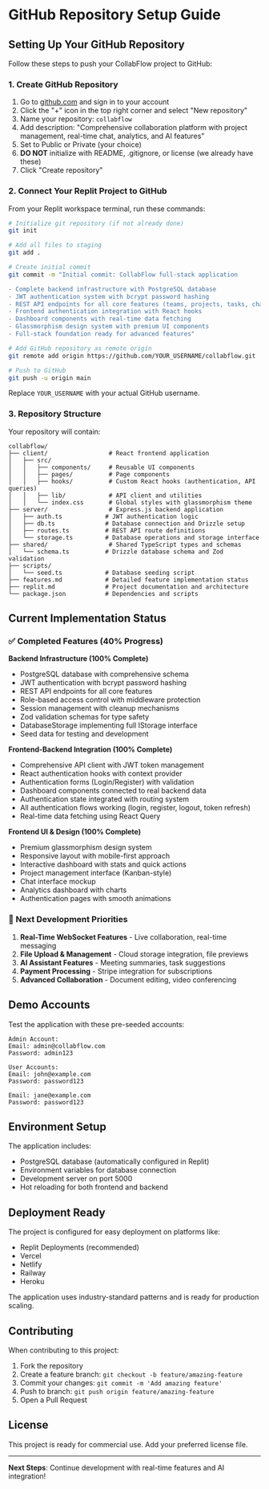 # GitHub Repository Setup Guide

## Setting Up Your GitHub Repository

Follow these steps to push your CollabFlow project to GitHub:

### 1. Create GitHub Repository
1. Go to [github.com](https://github.com) and sign in to your account
2. Click the "+" icon in the top right corner and select "New repository"
3. Name your repository: `collabflow`
4. Add description: "Comprehensive collaboration platform with project management, real-time chat, analytics, and AI features"
5. Set to Public or Private (your choice)
6. **DO NOT** initialize with README, .gitignore, or license (we already have these)
7. Click "Create repository"

### 2. Connect Your Replit Project to GitHub
From your Replit workspace terminal, run these commands:

```bash
# Initialize git repository (if not already done)
git init

# Add all files to staging
git add .

# Create initial commit
git commit -m "Initial commit: CollabFlow full-stack application

- Complete backend infrastructure with PostgreSQL database
- JWT authentication system with bcrypt password hashing  
- REST API endpoints for all core features (teams, projects, tasks, channels, messages, documents)
- Frontend authentication integration with React hooks
- Dashboard components with real-time data fetching
- Glassmorphism design system with premium UI components
- Full-stack foundation ready for advanced features"

# Add GitHub repository as remote origin
git remote add origin https://github.com/YOUR_USERNAME/collabflow.git

# Push to GitHub
git push -u origin main
```

Replace `YOUR_USERNAME` with your actual GitHub username.

### 3. Repository Structure

Your repository will contain:

```
collabflow/
├── client/                 # React frontend application
│   ├── src/
│   │   ├── components/     # Reusable UI components
│   │   ├── pages/          # Page components
│   │   ├── hooks/          # Custom React hooks (authentication, API queries)
│   │   ├── lib/            # API client and utilities
│   │   └── index.css       # Global styles with glassmorphism theme
├── server/                 # Express.js backend application
│   ├── auth.ts            # JWT authentication logic
│   ├── db.ts              # Database connection and Drizzle setup
│   ├── routes.ts          # REST API route definitions
│   └── storage.ts         # Database operations and storage interface
├── shared/                 # Shared TypeScript types and schemas
│   └── schema.ts          # Drizzle database schema and Zod validation
├── scripts/
│   └── seed.ts            # Database seeding script
├── features.md            # Detailed feature implementation status
├── replit.md              # Project documentation and architecture
└── package.json           # Dependencies and scripts
```

## Current Implementation Status

### ✅ Completed Features (40% Progress)

**Backend Infrastructure (100% Complete)**
- PostgreSQL database with comprehensive schema
- JWT authentication with bcrypt password hashing
- REST API endpoints for all core features
- Role-based access control with middleware protection
- Session management with cleanup mechanisms
- Zod validation schemas for type safety
- DatabaseStorage implementing full IStorage interface
- Seed data for testing and development

**Frontend-Backend Integration (100% Complete)**
- Comprehensive API client with JWT token management
- React authentication hooks with context provider
- Authentication forms (Login/Register) with validation
- Dashboard components connected to real backend data
- Authentication state integrated with routing system
- All authentication flows working (login, register, logout, token refresh)
- Real-time data fetching using React Query

**Frontend UI & Design (100% Complete)**
- Premium glassmorphism design system
- Responsive layout with mobile-first approach
- Interactive dashboard with stats and quick actions
- Project management interface (Kanban-style)
- Chat interface mockup
- Analytics dashboard with charts
- Authentication pages with smooth animations

### 🚧 Next Development Priorities

1. **Real-Time WebSocket Features** - Live collaboration, real-time messaging
2. **File Upload & Management** - Cloud storage integration, file previews
3. **AI Assistant Features** - Meeting summaries, task suggestions
4. **Payment Processing** - Stripe integration for subscriptions
5. **Advanced Collaboration** - Document editing, video conferencing

## Demo Accounts

Test the application with these pre-seeded accounts:

```
Admin Account:
Email: admin@collabflow.com
Password: admin123

User Accounts:
Email: john@example.com
Password: password123

Email: jane@example.com  
Password: password123
```

## Environment Setup

The application includes:
- PostgreSQL database (automatically configured in Replit)
- Environment variables for database connection
- Development server on port 5000
- Hot reloading for both frontend and backend

## Deployment Ready

The project is configured for easy deployment on platforms like:
- Replit Deployments (recommended)
- Vercel
- Netlify
- Railway
- Heroku

The application uses industry-standard patterns and is ready for production scaling.

## Contributing

When contributing to this project:

1. Fork the repository
2. Create a feature branch: `git checkout -b feature/amazing-feature`
3. Commit your changes: `git commit -m 'Add amazing feature'`
4. Push to branch: `git push origin feature/amazing-feature`
5. Open a Pull Request

## License

This project is ready for commercial use. Add your preferred license file.

---

**Next Steps**: Continue development with real-time features and AI integration!